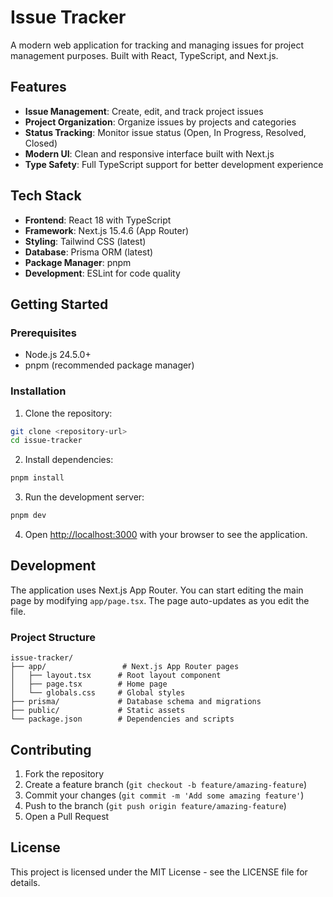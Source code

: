 # Issue Tracker

A modern web application for tracking and managing issues for project management purposes. Built with React, TypeScript, and Next.js.

## Features

- **Issue Management**: Create, edit, and track project issues
- **Project Organization**: Organize issues by projects and categories
- **Status Tracking**: Monitor issue status (Open, In Progress, Resolved, Closed)
- **Modern UI**: Clean and responsive interface built with Next.js
- **Type Safety**: Full TypeScript support for better development experience

## Tech Stack

- **Frontend**: React 18 with TypeScript
- **Framework**: Next.js 15.4.6 (App Router)
- **Styling**: Tailwind CSS (latest)
- **Database**: Prisma ORM (latest)
- **Package Manager**: pnpm
- **Development**: ESLint for code quality

## Getting Started

### Prerequisites

- Node.js 24.5.0+
- pnpm (recommended package manager)

### Installation

1. Clone the repository:

```bash
git clone <repository-url>
cd issue-tracker
```

2. Install dependencies:

```bash
pnpm install
```

3. Run the development server:

```bash
pnpm dev
```

4. Open [http://localhost:3000](http://localhost:3000) with your browser to see the application.

## Development

The application uses Next.js App Router. You can start editing the main page by modifying `app/page.tsx`. The page auto-updates as you edit the file.

### Project Structure

```
issue-tracker/
├── app/                 # Next.js App Router pages
│   ├── layout.tsx      # Root layout component
│   ├── page.tsx        # Home page
│   └── globals.css     # Global styles
├── prisma/             # Database schema and migrations
├── public/             # Static assets
└── package.json        # Dependencies and scripts
```

## Contributing

1. Fork the repository
2. Create a feature branch (`git checkout -b feature/amazing-feature`)
3. Commit your changes (`git commit -m 'Add some amazing feature'`)
4. Push to the branch (`git push origin feature/amazing-feature`)
5. Open a Pull Request

## License

This project is licensed under the MIT License - see the LICENSE file for details.
